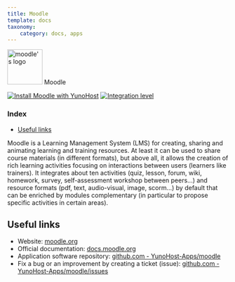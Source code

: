 ```yaml
---
title: Moodle
template: docs
taxonomy:
    category: docs, apps
---
```


<img src="/images/moodle_logo.svg" height="80px" alt="moodle's logo"> Moodle

[![Install Moodle with YunoHost](https://install-app.yunohost.org/install-with-yunohost.png)](https://install-app.yunohost.org/?app=moodle) [![Integration level](https://dash.yunohost.org/integration/moodle.svg)](https://dash.yunohost.org/appci/app/moodle)

### Index

- [Useful links](#useful-links)

Moodle is a Learning Management System (LMS) for creating, sharing and animating learning and training resources.
At least it can be used to share course materials (in different formats), but above all, it allows the creation of rich learning activities focusing on interactions between users (learners like trainers).
It integrates about ten activities (quiz, lesson, forum, wiki, homework, survey, self-assessment workshop between peers...) and resource formats (pdf, text, audio-visual, image, scorm...) by default that can be enriched by modules
complementary (in particular to propose specific activities in certain areas).

## Useful links

+ Website: [moodle.org](https://moodle.org)
+ Official documentation: [docs.moodle.org](https://docs.moodle.org)
+ Application software repository: [github.com - YunoHost-Apps/moodle](https://github.com/YunoHost-Apps/moodle_ynh)
+ Fix a bug or an improvement by creating a ticket (issue): [github.com - YunoHost-Apps/moodle/issues](https://github.com/YunoHost-Apps/moodle_ynh/issues)
